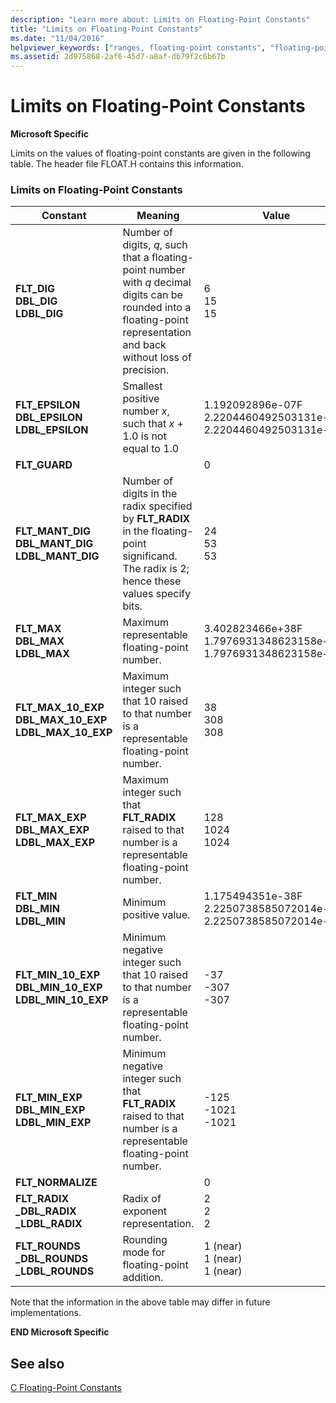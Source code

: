 ```yaml
---
description: "Learn more about: Limits on Floating-Point Constants"
title: "Limits on Floating-Point Constants"
ms.date: "11/04/2016"
helpviewer_keywords: ["ranges, floating-point constants", "floating-point constants, limits", "FLOAT.H header file", "constants, floating-point", "limits, floating-point constants", "floating-point numbers, floating limits"]
ms.assetid: 2d975868-2af6-45d7-a8af-db79f2c6b67b
---
```

# Limits on Floating-Point Constants

**Microsoft Specific**

Limits on the values of floating-point constants are given in the following table. The header file FLOAT.H contains this information.

### Limits on Floating-Point Constants

|Constant|Meaning|Value|
|--------------|-------------|-----------|
|**FLT_DIG**<br />**DBL_DIG**<br />**LDBL_DIG**|Number of digits, *q*, such that a floating-point number with *q* decimal digits can be rounded into a floating-point representation and back without loss of precision.|6<br />15<br />15|
|**FLT_EPSILON**<br />**DBL_EPSILON**<br />**LDBL_EPSILON**|Smallest positive number *x*, such that *x* + 1.0 is not equal to 1.0|1.192092896e-07F<br />2.2204460492503131e-016<br />2.2204460492503131e-016|
|**FLT_GUARD**||0|
|**FLT_MANT_DIG**<br />**DBL_MANT_DIG**<br />**LDBL_MANT_DIG**|Number of digits in the radix specified by **FLT_RADIX** in the floating-point significand. The radix is 2; hence these values specify bits.|24<br />53<br />53|
|**FLT_MAX**<br />**DBL_MAX**<br />**LDBL_MAX**|Maximum representable floating-point number.|3.402823466e+38F<br />1.7976931348623158e+308<br />1.7976931348623158e+308|
|**FLT_MAX_10_EXP**<br />**DBL_MAX_10_EXP**<br />**LDBL_MAX_10_EXP**|Maximum integer such that 10 raised to that number is a representable floating-point number.|38<br />308<br />308|
|**FLT_MAX_EXP**<br />**DBL_MAX_EXP**<br />**LDBL_MAX_EXP**|Maximum integer such that **FLT_RADIX** raised to that number is a representable floating-point number.|128<br />1024<br />1024|
|**FLT_MIN**<br />**DBL_MIN**<br />**LDBL_MIN**|Minimum positive value.|1.175494351e-38F<br />2.2250738585072014e-308<br />2.2250738585072014e-308|
|**FLT_MIN_10_EXP**<br />**DBL_MIN_10_EXP**<br />**LDBL_MIN_10_EXP**|Minimum negative integer such that 10 raised to that number is a representable floating-point number.|-37<br />-307<br />-307|
|**FLT_MIN_EXP**<br />**DBL_MIN_EXP**<br />**LDBL_MIN_EXP**|Minimum negative integer such that **FLT_RADIX** raised to that number is a representable floating-point number.|-125<br />-1021<br />-1021|
|**FLT_NORMALIZE**||0|
|**FLT_RADIX**<br />**_DBL_RADIX**<br />**_LDBL_RADIX**|Radix of exponent representation.|2<br />2<br />2|
|**FLT_ROUNDS**<br />**_DBL_ROUNDS**<br />**_LDBL_ROUNDS**|Rounding mode for floating-point addition.|1 (near)<br />1 (near)<br />1 (near)|

Note that the information in the above table may differ in future implementations.

**END Microsoft Specific**

## See also

[C Floating-Point Constants](../c-language/c-floating-point-constants.md)
